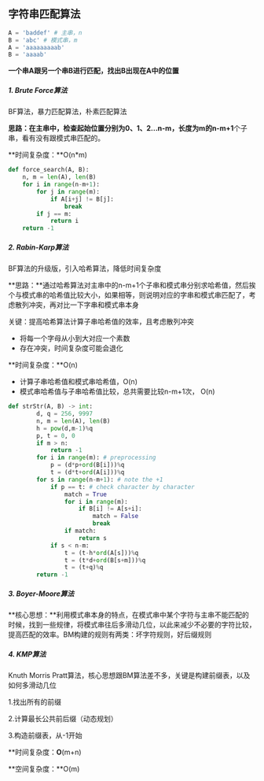 ## 字符串匹配算法

```python
A = 'baddef' # 主串，n
B = 'abc' # 模式串，m
A = 'aaaaaaaaab'
B = 'aaaab'
```

**一个串A跟另一个串B进行匹配，找出B出现在A中的位置**

##### 1. Brute Force算法

BF算法，暴力匹配算法，朴素匹配算法

**思路：**在主串中，检查起始位置分别为0、1、2...**n-m**，长度为m的**n-m+1**个子串，看有没有跟模式串匹配的。

**时间复杂度：**O(n*m)

```python
def force_search(A, B):
    n, m = len(A), len(B)
    for i in range(n-m+1):
        for j in range(m):
            if A[i+j] != B[j]:
                break
        if j == m:
            return i
    return -1
```

##### 2. Rabin-Karp算法

BF算法的升级版，引入哈希算法，降低时间复杂度

**思路：**通过哈希算法对主串中的n-m+1个子串和模式串分别求哈希值，然后挨个与模式串的哈希值比较大小，如果相等，则说明对应的字串和模式串匹配了，考虑散列冲突，再对比一下字串和模式串本身

关键：提高哈希算法计算子串哈希值的效率，且考虑散列冲突

- 将每一个字母从小到大对应一个素数
- 存在冲突，时间复杂度可能会退化

**时间复杂度：**O(n)

- 计算子串哈希值和模式串哈希值，O(n)
- 模式串哈希值与子串哈希值比较，总共需要比较n-m+1次， O(n)

```python
def strStr(A, B) -> int:
        d, q = 256, 9997
        n, m = len(A), len(B)
        h = pow(d,m-1)%q
        p, t = 0, 0
        if m > n:
            return -1
        for i in range(m): # preprocessing
            p = (d*p+ord(B[i]))%q
            t = (d*t+ord(A[i]))%q
        for s in range(n-m+1): # note the +1
            if p == t: # check character by character
                match = True
                for i in range(m):
                    if B[i] != A[s+i]:
                        match = False
                        break
                if match:
                    return s
            if s < n-m:
                t = (t-h*ord(A[s]))%q
                t = (t*d+ord(B[s+m]))%q
                t = (t+q)%q
        return -1
```

##### 3. Boyer-Moore算法

**核心思想：**利用模式串本身的特点，在模式串中某个字符与主串不能匹配的时候，找到一些规律，将模式串往后多滑动几位，以此来减少不必要的字符比较，提高匹配的效率。BM构建的规则有两类：坏字符规则，好后缀规则

##### 4. KMP算法

Knuth Morris Pratt算法，核心思想跟BM算法差不多，关键是构建前缀表，以及如何多滑动几位

1.找出所有的前缀

2.计算最长公共前后缀（动态规划）

3.构造前缀表，从-1开始

**时间复杂度：**O**(m+n)

**空间复杂度：**O(m)






